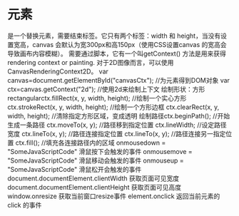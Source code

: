 # <canvas> 元素
<canvas> 是一个替换元素，需要结束标签</canvas>。它只有两个标签：width 和 height，当没有设置宽高，canvas 会默认为宽300px和高150px（使用CSS设置canvas 的宽高会导致画布内容模糊）。
<canvas> 需要通过脚本，它有一个叫getContext() 方法是用来获得 rendering context or painting. 对于2D图像而言，可以使用 CanvasRenderingContext2D。
var canvas=document.getElementById("canvasCtx"); //为元素<canvas>得到DOM对象
var ctx=canvas.getContext("2d"); //使用2d来绘制上下文
绘制形状：方形 rectangularctx.fillRect(x, y, width, height); //绘制一个实心方形
ctx.strokeRect(x, y, width, height); //绘制一个方形边框
ctx.clearRect(x, y, width, height); //清除指定方形区域，变成透明
绘制路径ctx.beginPath(); //开始生成一条路径
ctx.moveTo(x, y); //路径移到指定位置
ctx.lineWidth; //设定路径宽度
ctx.lineTo(x, y); //路径连接指定位置
ctx.lineTo(x, y); //路径连接另一指定位置
ctx.fill(); //填充各连接路径内的区域
onmousedown = "SomeJavaScriptCode" 滑鼠按下会触发的事件
onmousemove = "SomeJavaScriptCode" 滑鼠移动会触发的事件
onmouseup = "SomeJavaScriptCode" 滑鼠松开会触发的事件
document.documentElement.clientWidth 获取页面可见宽度
document.documentElement.clientHeight 获取页面可见高度
window.onresize 获取当前窗口resize事件
element.onclick 返回当前元素的click 的事件
